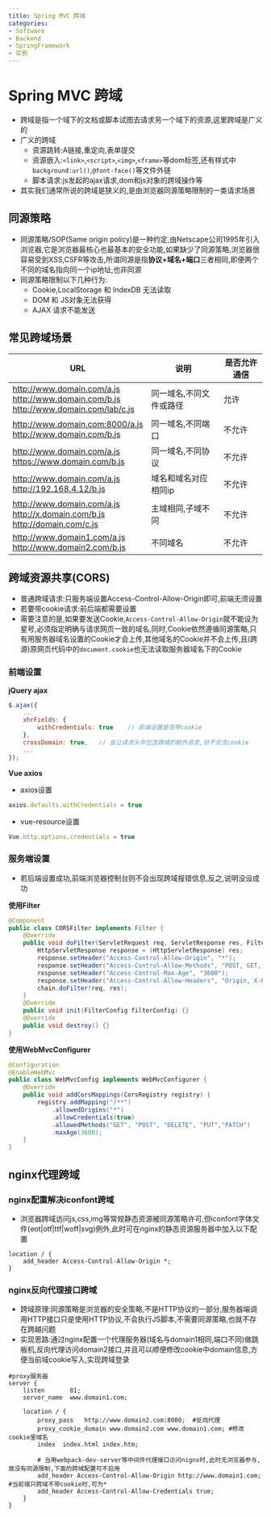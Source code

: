 ```yaml
---
title: Spring MVC 跨域
categories:
- Software
- Backend
- SpringFramework
- 实例
---
```

# Spring MVC 跨域

- 跨域是指一个域下的文档或脚本试图去请求另一个域下的资源,这里跨域是广义的
- 广义的跨域
    - 资源跳转:A链接,重定向,表单提交
    - 资源嵌入:`<link>`,`<script>`,`<img>`,`<frame>`等dom标签,还有样式中`background:url()`,`@font-face()`等文件外链
    - 脚本请求:js发起的ajax请求,dom和js对象的跨域操作等
- 其实我们通常所说的跨域是狭义的,是由浏览器同源策略限制的一类请求场景

## 同源策略

- 同源策略/SOP(Same origin policy)是一种约定,由Netscape公司1995年引入浏览器,它是浏览器最核心也最基本的安全功能,如果缺少了同源策略,浏览器很容易受到XSS,CSFR等攻击,所谓同源是指**协议+域名+端口**三者相同,即便两个不同的域名指向同一个ip地址,也非同源
- 同源策略限制以下几种行为:
    - Cookie,LocalStorage 和 IndexDB 无法读取
    - DOM 和 JS对象无法获得
    - AJAX 请求不能发送

## 常见跨域场景

| URL                                                          | 说明                     | 是否允许通信 |
| ------------------------------------------------------------ | ------------------------ | ------------ |
| http://www.domain.com/a.js<br/>http://www.domain.com/b.js<br/>http://www.domain.com/lab/c.js | 同一域名,不同文件或路径 | 允许         |
| http://www.domain.com:8000/a.js<br/>http://www.domain.com/b.js | 同一域名,不同端口       | 不允许       |
| http://www.domain.com/a.js<br/>https://www.domain.com/b.js   | 同一域名,不同协议       | 不允许       |
| http://www.domain.com/a.js<br/>http://192.168.4.12/b.js      | 域名和域名对应相同ip     | 不允许       |
| http://www.domain.com/a.js<br/>http://x.domain.com/b.js<br/>http://domain.com/c.js | 主域相同,子域不同       | 不允许       |
| http://www.domain1.com/a.js<br/>http://www.domain2.com/b.js  | 不同域名                 | 不允许       |

##  跨域资源共享(CORS)

- 普通跨域请求:只服务端设置Access-Control-Allow-Origin即可,前端无须设置
- 若要带cookie请求:前后端都需要设置
- 需要注意的是,如果要发送Cookie,`Access-Control-Allow-Origin`就不能设为星号,必须指定明确与请求网页一致的域名,同时,Cookie依然遵循同源策略,只有用服务器域名设置的Cookie才会上传,其他域名的Cookie并不会上传,且(跨源)原网页代码中的`document.cookie`也无法读取服务器域名下的Cookie

###  前端设置

**jQuery ajax**

```js
$.ajax({
    ...
    xhrFields: {
        withCredentials: true    // 前端设置是否带cookie
    },
    crossDomain: true,   // 会让请求头中包含跨域的额外信息,但不会含cookie
    ...
});
```

**Vue axios**

- axios设置

```js
axios.defaults.withCredentials = true
```

- vue-resource设置

```js
Vue.http.options.credentials = true
```

### 服务端设置

- 若后端设置成功,前端浏览器控制台则不会出现跨域报错信息,反之,说明没设成功

**使用Filter**

```java
@Component
public class CORSFilter implements Filter {
    @Override
    public void doFilter(ServletRequest req, ServletResponse res, FilterChain chain) throws IOException, ServletException {
        HttpServletResponse response = (HttpServletResponse) res;
        response.setHeader("Access-Control-Allow-Origin", "*");
        response.setHeader("Access-Control-Allow-Methods", "POST, GET, OPTIONS, DELETE");
        response.setHeader("Access-Control-Max-Age", "3600");
        response.setHeader("Access-Control-Allow-Headers", "Origin, X-Requested-With, Content-Type, Accept");
        chain.doFilter(req, res);
    }
    @Override
    public void init(FilterConfig filterConfig) {}
    @Override
    public void destroy() {}
}
```

**使用WebMvcConfigurer**

```java
@Configuration
@EnableWebMvc
public class WebMvcConfig implements WebMvcConfigurer {
    @Override
    public void addCorsMappings(CorsRegistry registry) {
        registry.addMapping("/**")
            .allowedOrigins("*")
            .allowCredentials(true)
            .allowedMethods("GET", "POST", "DELETE", "PUT","PATCH")
            .maxAge(3600);
    }
}
```

##  nginx代理跨域

### nginx配置解决iconfont跨域

- 浏览器跨域访问js,css,img等常规静态资源被同源策略许可,但iconfont字体文件(eot|otf|ttf|woff|svg)例外,此时可在nginx的静态资源服务器中加入以下配置

```nginx
location / {
    add_header Access-Control-Allow-Origin *;
}
```

### nginx反向代理接口跨域

- 跨域原理:同源策略是浏览器的安全策略,不是HTTP协议的一部分,服务器端调用HTTP接口只是使用HTTP协议,不会执行JS脚本,不需要同源策略,也就不存在跨越问题
- 实现思路:通过nginx配置一个代理服务器(域名与domain1相同,端口不同)做跳板机,反向代理访问domain2接口,并且可以顺便修改cookie中domain信息,方便当前域cookie写入,实现跨域登录

```nginx
#proxy服务器
server {
    listen       81;
    server_name  www.domain1.com;

    location / {
        proxy_pass   http://www.domain2.com:8080;  #反向代理
        proxy_cookie_domain www.domain2.com www.domain1.com; #修改cookie里域名
        index  index.html index.htm;

        # 当用webpack-dev-server等中间件代理接口访问nignx时,此时无浏览器参与,故没有同源限制,下面的跨域配置可不启用
        add_header Access-Control-Allow-Origin http://www.domain1.com;  #当前端只跨域不带cookie时,可为*
        add_header Access-Control-Allow-Credentials true;
    }
}
```